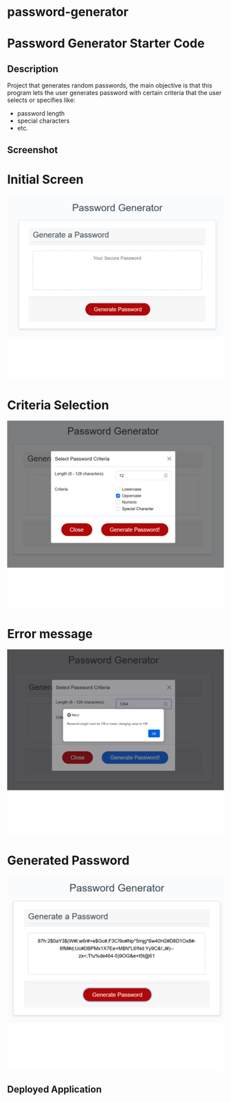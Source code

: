 # password-generator

# Password Generator Starter Code

## Description
Project that generates random passwords, the main objective is that this program lets the user generates password
with certain criteria that the user selects or specifies like:
- password length
- special characters
- etc.



## Screenshot

# Initial Screen
![](./assets/img/pass1.png) 

# Criteria Selection

![](./assets/img/pass2.png) 

# Error message
![](./assets/img/pass3.png) 

# Generated Password
![](./assets/img/pass4.png) 

## Deployed Application
